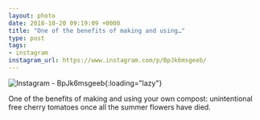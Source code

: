 ```yaml
---
layout: photo
date: 2018-10-20 09:19:09 +0000
title: "One of the benefits of making and using…"
type: post
tags:
- instagram
instagram_url: https://www.instagram.com/p/BpJk6msgeeb/
---
```


![Instagram - BpJk6msgeeb](https://colinseymour.co.uk/img/BpJk6msgeeb.jpg){:loading="lazy"}

One of the benefits of making and using your own compost: unintentional free cherry tomatoes once all the summer flowers have died.
